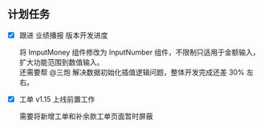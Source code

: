 ## 计划任务

- [x] 跟进 业绩播报 版本开发进度

  将 ImputMoney 组件修改为 InputNumber 组件，不限制只适用于金额输入，扩大功能范围到数值输入。  
  还需要帮 @三炮 解决数据初始化插值逻辑问题，整体开发完成还差 30% 左右。

- [x] 工单 v1.15 上线前置工作

  需要将新增工单和补余款工单页面暂时屏蔽
